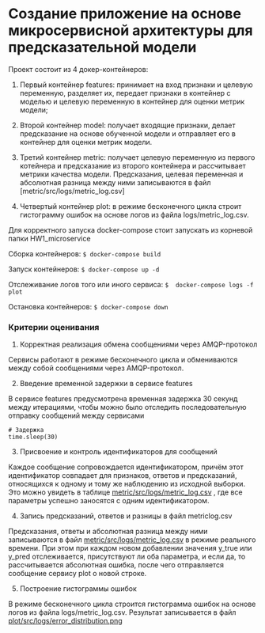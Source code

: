 # Создание приложение на основе микросервисной архитектуры для предсказательной модели

Проект состоит из 4 докер-контейнеров:

1) Первый контейнер features: принимает на вход признаки и целевую переменную, разделяет их, передает признаки в контейнер с моделью и целевую переменную в контейнер для оценки метрик модели;

2) Второй контейнер model: получает входящие признаки, делает предсказание на основе обученной модели и отправляет его в контейнер для оценки метрик модели.

3) Третий контейнер metric: получает целевую переменную из первого котейнера и предсказание из второго контейнера и рассчитывает метрики качества модели. Предсказания, целевая переменная и абсолютная разница между ними записываются в файл [metric/src/logs/metric_log.csv]

4) Четвертый контейнер plot: в режиме бесконечного цикла строит гистограмму ошибок на основе логов из файла logs/metric_log.csv.

Для корректного запуска docker-compose стоит запускать из корневой папки HW1_microservice

Сборка контейнеров: ``` $ docker-compose build ```

Запуск контейнеров: ``` $ docker-compose up -d ```

Отслеживание логов того или иного сервиса: ``` $  docker-compose logs -f plot ```

Остановка контейнеров:  ``` $ docker-compose down ```

### Критерии оценивания

1. Корректная реализация обмена сообщениями через AMQP-протокол

Сервисы работают в режиме бесконечного цикла и обмениваются между собой сообщениями через AMQP-протокол.

2. Введение временной задержки в сервисе features

В сервисе features предусмотрена временная задержка 30 секунд между итерациями, чтобы можно было отследить последовательную отправку сообщений между сервисами
```
# Задержка
time.sleep(30)
```

3. Присвоение и контроль идентификаторов для сообщений 

Каждое сообщение сопровождается идентификатором, причём этот идентификатор совпадает для признаков, ответов и предсказаний, относящихся к одному и тому же наблюдению из исходной выборки. Это можно увидеть в таблице [metric/src/logs/metric_log.csv](https://github.com/ekaterinakaz4255/HW1_microservice/blob/75a5d55a826d45ec18729b2285402189721a438c/metric/src/logs/metric_log.csv) , где все параметры успешно заносятся с одним идентификатором. 

4. Запись предсказаний, ответов и разницы в файл metriclog.csv 

Предсказания, ответы и абсолютная разница между ними записываются в файл [metric/src/logs/metric_log.csv](https://github.com/ekaterinakaz4255/HW1_microservice/blob/75a5d55a826d45ec18729b2285402189721a438c/metric/src/logs/metric_log.csv) в режиме реального времени. При этом при каждом новом добавлении значения y_true или y_pred отслеживается, присутствуют ли оба параметра, и если да, то рассчитывается абсолютная ошибка, после чего отправляется сообщение сервису plot о новой строке. 

5. Построение гистограммы ошибок

В режиме бесконечного цикла строится гистограмма ошибок на основе логов из файла logs/metric_log.csv. Результат записывается в файл [plot/src/logs/error_distribution.png](https://github.com/ekaterinakaz4255/HW1_microservice/blob/75a5d55a826d45ec18729b2285402189721a438c/plot/src/logs/error_distribution.png)
